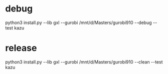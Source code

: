 # debug
python3 install.py --lib gxl --gurobi /mnt/d/Masters/gurobi910 --debug --test kazu

# release
python3 install.py --lib gxl --gurobi /mnt/d/Masters/gurobi910 --clean --test kazu
